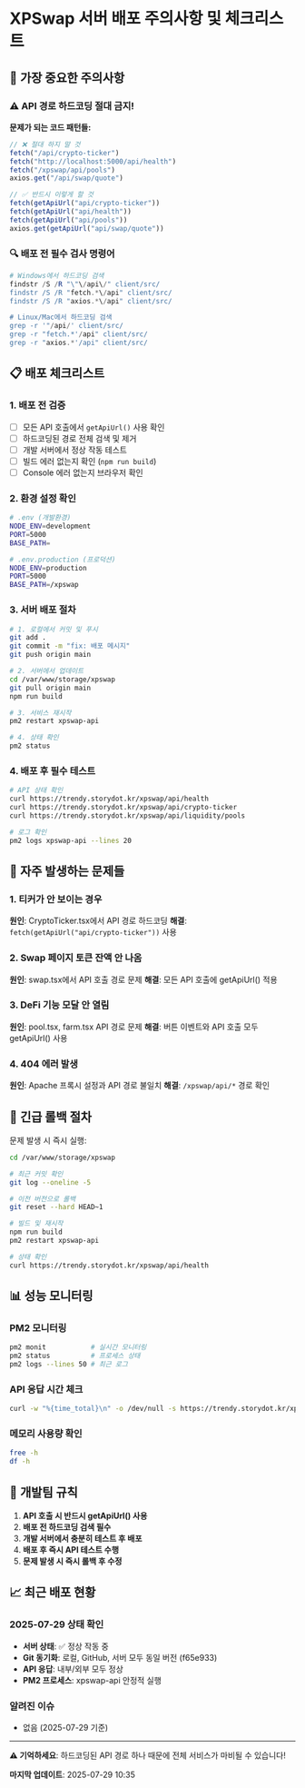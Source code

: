 # XPSwap 서버 배포 주의사항 및 체크리스트

## 🚨 가장 중요한 주의사항

### ⚠️ API 경로 하드코딩 절대 금지!

**문제가 되는 코드 패턴들:**
```javascript
// ❌ 절대 하지 말 것
fetch("/api/crypto-ticker")
fetch("http://localhost:5000/api/health")
fetch("/xpswap/api/pools")
axios.get("/api/swap/quote")

// ✅ 반드시 이렇게 할 것
fetch(getApiUrl("api/crypto-ticker"))
fetch(getApiUrl("api/health"))
fetch(getApiUrl("api/pools"))
axios.get(getApiUrl("api/swap/quote"))
```

### 🔍 배포 전 필수 검사 명령어

```powershell
# Windows에서 하드코딩 검색
findstr /S /R "\"\/api\/" client/src/
findstr /S /R "fetch.*\/api" client/src/
findstr /S /R "axios.*\/api" client/src/

# Linux/Mac에서 하드코딩 검색
grep -r '"/api/' client/src/
grep -r "fetch.*'/api" client/src/
grep -r "axios.*'/api" client/src/
```

## 📋 배포 체크리스트

### 1. 배포 전 검증
- [ ] 모든 API 호출에서 `getApiUrl()` 사용 확인
- [ ] 하드코딩된 경로 전체 검색 및 제거
- [ ] 개발 서버에서 정상 작동 테스트
- [ ] 빌드 에러 없는지 확인 (`npm run build`)
- [ ] Console 에러 없는지 브라우저 확인

### 2. 환경 설정 확인
```bash
# .env (개발환경)
NODE_ENV=development
PORT=5000
BASE_PATH=

# .env.production (프로덕션)
NODE_ENV=production
PORT=5000
BASE_PATH=/xpswap
```

### 3. 서버 배포 절차
```bash
# 1. 로컬에서 커밋 및 푸시
git add .
git commit -m "fix: 배포 메시지"
git push origin main

# 2. 서버에서 업데이트
cd /var/www/storage/xpswap
git pull origin main
npm run build

# 3. 서비스 재시작
pm2 restart xpswap-api

# 4. 상태 확인
pm2 status
```

### 4. 배포 후 필수 테스트
```bash
# API 상태 확인
curl https://trendy.storydot.kr/xpswap/api/health
curl https://trendy.storydot.kr/xpswap/api/crypto-ticker
curl https://trendy.storydot.kr/xpswap/api/liquidity/pools

# 로그 확인
pm2 logs xpswap-api --lines 20
```

## 🔧 자주 발생하는 문제들

### 1. 티커가 안 보이는 경우
**원인**: CryptoTicker.tsx에서 API 경로 하드코딩
**해결**: `fetch(getApiUrl("api/crypto-ticker"))` 사용

### 2. Swap 페이지 토큰 잔액 안 나옴
**원인**: swap.tsx에서 API 호출 경로 문제
**해결**: 모든 API 호출에 getApiUrl() 적용

### 3. DeFi 기능 모달 안 열림
**원인**: pool.tsx, farm.tsx API 경로 문제
**해결**: 버튼 이벤트와 API 호출 모두 getApiUrl() 사용

### 4. 404 에러 발생
**원인**: Apache 프록시 설정과 API 경로 불일치
**해결**: `/xpswap/api/*` 경로 확인

## 🚨 긴급 롤백 절차

문제 발생 시 즉시 실행:
```bash
cd /var/www/storage/xpswap

# 최근 커밋 확인
git log --oneline -5

# 이전 버전으로 롤백
git reset --hard HEAD~1

# 빌드 및 재시작
npm run build
pm2 restart xpswap-api

# 상태 확인
curl https://trendy.storydot.kr/xpswap/api/health
```

## 📊 성능 모니터링

### PM2 모니터링
```bash
pm2 monit           # 실시간 모니터링
pm2 status          # 프로세스 상태
pm2 logs --lines 50 # 최근 로그
```

### API 응답 시간 체크
```bash
curl -w "%{time_total}\n" -o /dev/null -s https://trendy.storydot.kr/xpswap/api/health
```

### 메모리 사용량 확인
```bash
free -h
df -h
```

## 🎯 개발팀 규칙

1. **API 호출 시 반드시 getApiUrl() 사용**
2. **배포 전 하드코딩 검색 필수**
3. **개발 서버에서 충분히 테스트 후 배포**
4. **배포 후 즉시 API 테스트 수행**
5. **문제 발생 시 즉시 롤백 후 수정**

## 📈 최근 배포 현황

### 2025-07-29 상태 확인
- **서버 상태**: ✅ 정상 작동 중
- **Git 동기화**: 로컬, GitHub, 서버 모두 동일 버전 (f65e933)
- **API 응답**: 내부/외부 모두 정상
- **PM2 프로세스**: xpswap-api 안정적 실행

### 알려진 이슈
- 없음 (2025-07-29 기준)

---

**⚠️ 기억하세요**: 하드코딩된 API 경로 하나 때문에 전체 서비스가 마비될 수 있습니다!

**마지막 업데이트**: 2025-07-29 10:35
